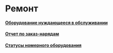 # Ремонт

#### [Оборудование нуждающееся в обслуживании](/8-отчеты-и-аналитика/4-отчеты-по-ремонту/2-ремонт/1-оборудование-нуждающееся-в-обслуживании/)

#### [Отчет по заказ-нарядам](/8-отчеты-и-аналитика/4-отчеты-по-ремонту/2-ремонт/2-отчет-по-заказ-нарядам/)

#### [Статусы номерного оборудования](/8-отчеты-и-аналитика/4-отчеты-по-ремонту/2-ремонт/3-статусы-номерного-оборудования/)